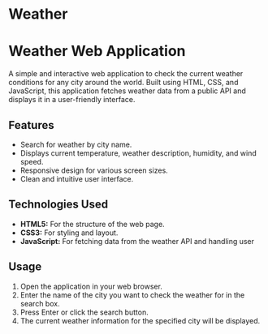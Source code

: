 # Weather

# Weather Web Application

A simple and interactive web application to check the current weather conditions for any city around the world. Built using HTML, CSS, and JavaScript, this application fetches weather data from a public API and displays it in a user-friendly interface.

## Features

*   Search for weather by city name.
*   Displays current temperature, weather description, humidity, and wind speed.
*   Responsive design for various screen sizes.
*   Clean and intuitive user interface.

## Technologies Used

*   **HTML5:** For the structure of the web page.
*   **CSS3:** For styling and layout.
*   **JavaScript:** For fetching data from the weather API and handling user 



## Usage

1.  Open the application in your web browser.
2.  Enter the name of the city you want to check the weather for in the search box.
3.  Press Enter or click the search button.
4.  The current weather information for the specified city will be displayed.


